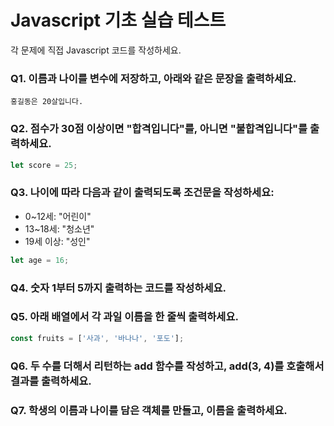 # Javascript 기초 실습 테스트 

각 문제에 직접 Javascript 코드를 작성하세요.

### Q1. 이름과 나이를 변수에 저장하고, 아래와 같은 문장을 출력하세요.
```
홍길동은 20살입니다.
```


### Q2. 점수가 30점 이상이면 "합격입니다"를, 아니면 "불합격입니다"를 출력하세요.
```js
let score = 25;
```

### Q3. 나이에 따라 다음과 같이 출력되도록 조건문을 작성하세요:
- 0~12세: "어린이"
- 13~18세: "청소년"
- 19세 이상: "성인"
```js
let age = 16;
```

### Q4. 숫자 1부터 5까지 출력하는 코드를 작성하세요.


### Q5. 아래 배열에서 각 과일 이름을 한 줄씩 출력하세요.
```js
const fruits = ['사과', '바나나', '포도'];
```

### Q6. 두 수를 더해서 리턴하는 add 함수를 작성하고, add(3, 4)를 호출해서 결과를 출력하세요.


### Q7. 학생의 이름과 나이를 담은 객체를 만들고, 이름을 출력하세요.